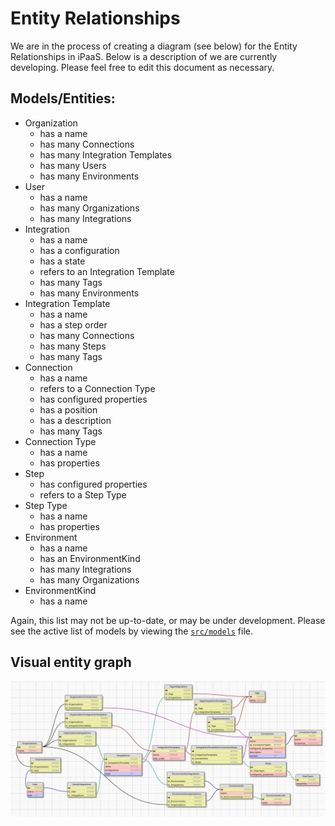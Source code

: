 # Entity Relationships
We are in the process of creating a diagram (see below) for the Entity Relationships in iPaaS. Below is a description of we are currently developing. Please feel free to edit this document as necessary.

## Models/Entities:
- Organization
    - has a name
    - has many Connections
    - has many Integration Templates
    - has many Users
    - has many Environments
- User
    - has a name
    - has many Organizations
    - has many Integrations
- Integration
    - has a name
    - has a configuration
    - has a state
    - refers to an Integration Template
    - has many Tags
    - has many Environments
- Integration Template
    - has a name
    - has a step order
    - has many Connections
    - has many Steps
    - has many Tags
- Connection
    - has a name
    - refers to a Connection Type
    - has configured properties
    - has a position
    - has a description
    - has many Tags
- Connection Type
    - has a name
    - has properties
- Step
    - has configured properties
    - refers to a Step Type
- Step Type
    - has a name
    - has properties
- Environment
    - has a name
    - has an EnvironmentKind
    - has many Integrations
    - has many Organizations
- EnvironmentKind
    - has a name


<!-- TODO wanna keep this handy for now
- Connection
    - belongs to Organization
    - has many Tags (many-to-many)
- Environment (a place where integrations run)
    - has many Integration Runtime
- Integrations
    - belongs to an Organisation (whether by using recipe or not?)
    - has many Tags (many-to-many)
- Integration Runtime (a collection of integration containers in an Environment)
    - has an Integration
    - has an Environment in which it runs
    - has many Containers (process instances)
- Organization
    - has many Connections and Integrations
    - has many Users
    - has many Environments (Dev / Test / Staging / UAT)
- Reports (if we want them persisted to a hard disk)
    - belongs to User
- Settings
    - belongs to Organization
    - belongs to User
- Tags
    - has many Integrations (many-to-many)
    - has many Connections (many-to-many)
- User
    - belongs to Organization
    - has many Integrations
    - has many Reports (or should this be under Integrations instead?)
    - has many Settings
    -->

Again, this list may not be up-to-date, or may be under development. Please see the active list of models by viewing the [`src/models`](../src/models/index.js) file.

## Visual entity graph

![Visual entity graph picture](./entities.png)
